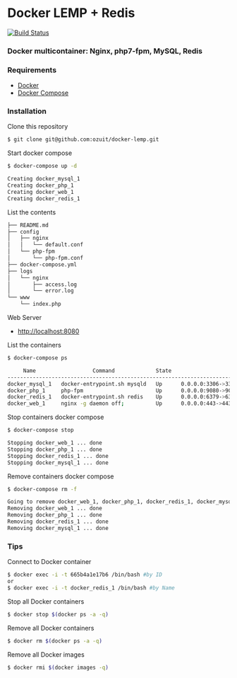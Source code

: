 Docker LEMP + Redis
===========================
[![Build Status](https://travis-ci.org/albertcolom/docker-lemp.svg?branch=master)](https://travis-ci.org/albertcolom/docker-lemp)
### Docker multicontainer: Nginx, php7-fpm, MySQL, Redis

### Requirements
- [Docker](https://www.docker.com/)
- [Docker Compose](https://docs.docker.com/compose/install/)

### Installation
Clone this repository
```sh
$ git clone git@github.com:ozuit/docker-lemp.git
```

Start docker compose
```sh
$ docker-compose up -d

Creating docker_mysql_1
Creating docker_php_1
Creating docker_web_1
Creating docker_redis_1
```

List the contents
```sh
├── README.md
├── config
│   ├── nginx
│   │   └── default.conf
│   └── php-fpm
│       └── php-fpm.conf
├── docker-compose.yml
├── logs
│   └── nginx
│       ├── access.log
│       └── error.log
└── www
    └── index.php
```
Web Server
- [http://localhost:8080](http://localhost:8080)

List the containers
```sh
$ docker-compose ps

     Name                  Command             State                     Ports
-------------------------------------------------------------------------------------------------
docker_mysql_1   docker-entrypoint.sh mysqld   Up      0.0.0.0:3306->3306/tcp
docker_php_1     php-fpm                       Up      0.0.0.0:9080->9000/tcp
docker_redis_1   docker-entrypoint.sh redis    Up      0.0.0.0:6379->6379/tcp
docker_web_1     nginx -g daemon off;          Up      0.0.0.0:443->443/tcp, 0.0.0.0:8080->80/tcp
```

Stop containers docker compose
```sh
$ docker-compose stop

Stopping docker_web_1 ... done
Stopping docker_php_1 ... done
Stopping docker_redis_1 ... done
Stopping docker_mysql_1 ... done
```

Remove containers docker compose
```sh
$ docker-compose rm -f

Going to remove docker_web_1, docker_php_1, docker_redis_1, docker_mysql_1
Removing docker_web_1 ... done
Removing docker_php_1 ... done
Removing docker_redis_1 ... done
Removing docker_mysql_1 ... done
```

### Tips
Connect to Docker container
```sh
$ docker exec -i -t 665b4a1e17b6 /bin/bash #by ID
or
$ docker exec -i -t docker_redis_1 /bin/bash #by Name
```

Stop all Docker containers
```sh
$ docker stop $(docker ps -a -q)
```

Remove all Docker containers
```sh
$ docker rm $(docker ps -a -q)
```

Remove all Docker images
```sh
$ docker rmi $(docker images -q)
```